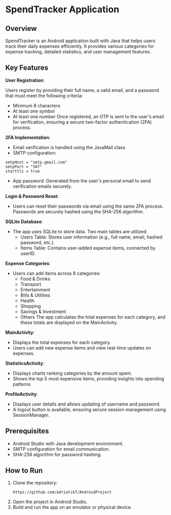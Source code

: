 # SpendTracker Application

## Overview

SpendTracker is an Android application built with Java that helps users track their daily expenses efficiently. It provides various categories for expense tracking, detailed statistics, and user management features.

## Key Features

 **User Registration**: 

Users register by providing their full name, a valid email, and a password that must meet the following criteria:

- Minimum 8 characters
- At least one symbol
- At least one number
Once registered, an OTP is sent to the user's email for verification, ensuring a secure two-factor authentication (2FA) process.

 **2FA Implementation**:
 
- Email verification is handled using the JavaMail class.
- SMTP configuration:

 ```
 smtpHost = "smtp.gmail.com"  
 smtpPort = "587"  
 starttls = true 
 ```
 
- App password: Generated from the user's personal email to send verification emails securely.

 **Login & Password Reset**:

- Users can reset their passwords via email using the same 2FA process. Passwords are securely hashed using the SHA-256 algorithm.

 **SQLite Database**:

- The app uses SQLite to store data. Two main tables are utilized:
   - Users Table: Stores user information (e.g., full name, email, hashed password, etc.).
   - Items Table: Contains user-added expense items, connected by userID.
  
 **Expense Categories**:

- Users can add items across 8 categories: 
    - Food & Drinks
    - Transport
    - Entertainment
    - Bills & Utilities
    - Health
    - Shopping
    - Savings & Investment
    - Others
      The app calculates the total expenses for each category, and these totals are displayed on the MainActivity.

 **MainActivity**:

- Displays the total expenses for each category.
- Users can add new expense items and view real-time updates on expenses.

 **StatisticsActivity**:

- Displays charts ranking categories by the amount spent.
- Shows the top 5 most expensive items, providing insights into spending patterns

 **ProfileActivity**:

- Displays user details and allows updating of username and password.
- A logout button is available, ensuring secure session management using SessionManager.


## Prerequisites

- Android Studio with Java development environment.
- SMTP configuration for email communication.
- SHA-256 algorithm for password hashing.

## How to Run

1. Clone the repository:
   ```
   https://github.com/adriatik7/AndroidProject
   ```
2. Open the project in Android Studio.
3. Build and run the app on an emulator or physical device.



     

